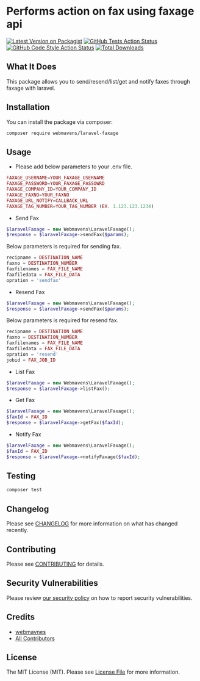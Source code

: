 # Performs action on fax using faxage api

[![Latest Version on Packagist](https://img.shields.io/packagist/v/webmavens/laravel-faxage.svg?style=flat-square)](https://packagist.org/packages/webmavens/laravel-faxage)
[![GitHub Tests Action Status](https://img.shields.io/github/workflow/status/webmavens/laravel-faxage/run-tests?label=tests)](https://github.com/webmavens/laravel-faxage/actions?query=workflow%3Arun-tests+branch%3Amain)
[![GitHub Code Style Action Status](https://img.shields.io/github/workflow/status/webmavens/laravel-faxage/Check%20&%20fix%20styling?label=code%20style)](https://github.com/webmavens/laravel-faxage/actions?query=workflow%3A"Check+%26+fix+styling"+branch%3Amain)
[![Total Downloads](https://img.shields.io/packagist/dt/webmavens/laravel-faxage.svg?style=flat-square)](https://packagist.org/packages/webmavens/laravel-faxage)

## What It Does

This package allows you to send/resend/list/get and notify faxes through faxage with laravel.

## Installation

You can install the package via composer:

```bash
composer require webmavens/laravel-faxage
```

## Usage

- Please add below parameters to your .env file.

```php
FAXAGE_USERNAME=YOUR_FAXAGE_USERNAME
FAXAGE_PASSWORD=YOUR_FAXAGE_PASSOWRD
FAXAGE_COMPANY_ID=YOUR_COMPANY_ID
FAXAGE_FAXNO=YOUR_FAXNO
FAXAGE_URL_NOTIFY=CALLBACK_URL
FAXAGE_TAG_NUMBER=YOUR_TAG_NUMBER (EX. 1.123.123.1234)
```

- Send Fax

```php
$laravelFaxage = new Webmavens\LaravelFaxage();
$response = $laravelFaxage->sendFax($params);
```

Below parameters is required for sending fax.

```php
recipname = DESTINATION_NAME
faxno = DESTINATION_NUMBER
faxfilenames = FAX_FILE_NAME
faxfiledata = FAX_FILE_DATA
opration = 'sendfax'
```

- Resend Fax

```php
$laravelFaxage = new Webmavens\LaravelFaxage();
$response = $laravelFaxage->sendFax($params);
```

Below parameters is required for resend fax.

```php
recipname = DESTINATION_NAME
faxno = DESTINATION_NUMBER
faxfilenames = FAX_FILE_NAME
faxfiledata = FAX_FILE_DATA
opration = 'resend'
jobid = FAX_JOB_ID
```

- List Fax

```php
$laravelFaxage = new Webmavens\LaravelFaxage();
$response = $laravelFaxage->listFax();
```

- Get Fax

```php
$laravelFaxage = new Webmavens\LaravelFaxage();
$faxId = FAX_ID
$response = $laravelFaxage->getFax($faxId);
```

- Notify Fax

```php
$laravelFaxage = new Webmavens\LaravelFaxage();
$faxId = FAX_ID
$response = $laravelFaxage->notifyFaxage($faxId);
```


## Testing

```bash
composer test
```

## Changelog

Please see [CHANGELOG](CHANGELOG.md) for more information on what has changed recently.

## Contributing

Please see [CONTRIBUTING](.github/CONTRIBUTING.md) for details.

## Security Vulnerabilities

Please review [our security policy](../../security/policy) on how to report security vulnerabilities.

## Credits

- [webmavnes](https://github.com/webmavens)
- [All Contributors](../../contributors)

## License

The MIT License (MIT). Please see [License File](LICENSE.md) for more information.
